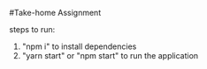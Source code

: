#Take-home Assignment

steps to run:
1) "npm i" to install dependencies
2) "yarn start" or "npm start" to run the application
